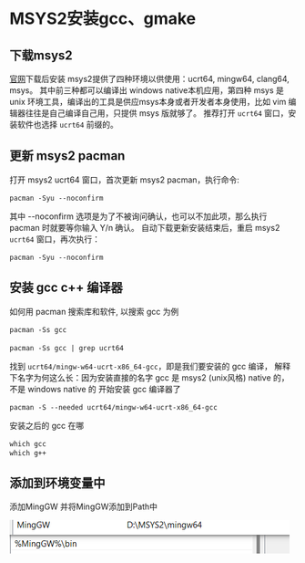 # MSYS2安装gcc、gmake 

## 下载msys2

[官网](https://www.msys2.org/)下载后安装
msys2提供了四种环境以供使用：ucrt64, mingw64, clang64, msys。
其中前三种都可以编译出 windows native本机应用，第四种 msys 是unix 环境工具，编译出的工具是供应msys本身或者开发者本身使用，比如 vim 编辑器往往是自己编译自己用，只提供 msys 版就够了。
推荐打开 `ucrt64` 窗口，安装软件也选择 `ucrt64` 前缀的。

## 更新 msys2 pacman
打开 msys2 ucrt64 窗口，首次更新 msys2 pacman，执行命令:

```shell
pacman -Syu --noconfirm
```

其中 --noconfirm 选项是为了不被询问确认，也可以不加此项，那么执行 pacman 时就要等你输入 Y/n 确认。
自动下载更新安装结束后，重启 msys2 `ucrt64` 窗口，再次执行：

```shell
pacman -Syu --noconfirm
```

## 安装 gcc c++ 编译器
如何用 pacman 搜索库和软件, 以搜索 gcc 为例

```shell
pacman -Ss gcc

pacman -Ss gcc | grep ucrt64
```

找到 `ucrt64/mingw-w64-ucrt-x86_64-gcc`，即是我们要安装的 gcc 编译，
解释下名字为何这么长：因为安装直接的名字 gcc 是 msys2 (unix风格) native 的，不是 windows native 的
开始安装 gcc 编译器了

```shell
pacman -S --needed ucrt64/mingw-w64-ucrt-x86_64-gcc
```

安装之后的 gcc 在哪
```shell
which gcc
which g++
```

## 添加到环境变量中
添加MingGW
并将MingGW添加到Path中

![环境变量](./img/环境变量.png)
